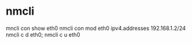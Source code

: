 nmcli
========================
mncli con show eth0
nmcli con mod eth0 ipv4.addresses 192.168.1.2/24
nmcli c d eth0; nmcli c u eth0
